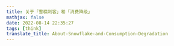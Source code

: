 ```yaml
---
title: 关于「雪糕刺客」和「消费降级」
mathjax: false
date: 2022-08-14 22:35:27
tags: [think]
translate_title: About-Snowflake-and-Consumption-Degradation
---
```


